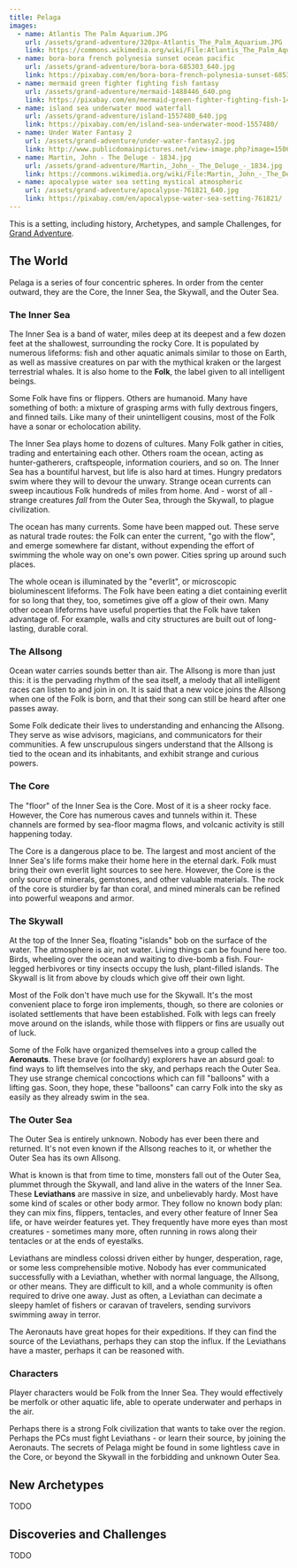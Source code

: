 ```yaml
---
title: Pelaga
images:
  - name: Atlantis The Palm Aquarium.JPG
    url: /assets/grand-adventure/320px-Atlantis_The_Palm_Aquarium.JPG
    link: https://commons.wikimedia.org/wiki/File:Atlantis_The_Palm_Aquarium.JPG
  - name: bora-bora french polynesia sunset ocean pacific
    url: /assets/grand-adventure/bora-bora-685303_640.jpg
    link: https://pixabay.com/en/bora-bora-french-polynesia-sunset-685303/
  - name: mermaid green fighter fighting fish fantasy
    url: /assets/grand-adventure/mermaid-1488446_640.png
    link: https://pixabay.com/en/mermaid-green-fighter-fighting-fish-1488446/
  - name: island sea underwater mood waterfall
    url: /assets/grand-adventure/island-1557480_640.jpg
    link: https://pixabay.com/en/island-sea-underwater-mood-1557480/
  - name: Under Water Fantasy 2
    url: /assets/grand-adventure/under-water-fantasy2.jpg
    link: http://www.publicdomainpictures.net/view-image.php?image=150664&picture=under-water-fantasy-2
  - name: Martin, John - The Deluge - 1834.jpg
    url: /assets/grand-adventure/Martin,_John_-_The_Deluge_-_1834.jpg
    link: https://commons.wikimedia.org/wiki/File:Martin,_John_-_The_Deluge_-_1834.jpg
  - name: apocalypse water sea setting mystical atmospheric 
    url: /assets/grand-adventure/apocalypse-761821_640.jpg
    link: https://pixabay.com/en/apocalypse-water-sea-setting-761821/
---
```


This is a setting, including history, Archetypes, and sample Challenges,
for [Grand Adventure](/grand-adventure.html).

## The World

Pelaga is a series of four concentric spheres.
In order from the center outward,
they are the Core, the Inner Sea, the Skywall, and the Outer Sea.

### The Inner Sea

The Inner Sea is a band of water, miles deep at its deepest
and a few dozen feet at the shallowest, surrounding the rocky Core.
It is populated by numerous lifeforms:
fish and other aquatic animals similar to those on Earth,
as well as massive creatures on par with the mythical kraken
or the largest terrestrial whales.
It is also home to the **Folk**, the label given to all intelligent beings.

Some Folk have fins or flippers.
Others are humanoid.
Many have something of both:
a mixture of grasping arms with fully dextrous fingers, and finned tails.
Like many of their unintelligent cousins,
most of the Folk have a sonar or echolocation ability.

The Inner Sea plays home to dozens of cultures.
Many Folk gather in cities, trading and entertaining each other.
Others roam the ocean, acting as hunter-gatherers, craftspeople,
information couriers, and so on.
The Inner Sea has a bountiful harvest, but life is also hard at times.
Hungry predators swim where they will to devour the unwary.
Strange ocean currents can sweep incautious Folk hundreds of miles from home.
And - worst of all - strange creatures _fall_ from the Outer Sea,
through the Skywall, to plague civilization.

The ocean has many currents.
Some have been mapped out.
These serve as natural trade routes:
the Folk can enter the current, "go with the flow",
and emerge somewhere far distant,
without expending the effort of swimming the whole way on one's own power.
Cities spring up around such places.

The whole ocean is illuminated by the "everlit",
or microscopic bioluminescent lifeforms.
The Folk have been eating a diet containing everlit for so long
that they, too, sometimes give off a glow of their own.
Many other ocean lifeforms have useful properties
that the Folk have taken advantage of.
For example, walls and city structures are built out of long-lasting, durable coral.

### The Allsong

Ocean water carries sounds better than air.
The Allsong is more than just this:
it is the pervading rhythm of the sea itself,
a melody that all intelligent races can listen to and join in on.
It is said that a new voice joins the Allsong when one of the Folk is born,
and that their song can still be heard after one passes away.

Some Folk dedicate their lives to understanding and enhancing the Allsong.
They serve as wise advisors, magicians, and communicators
for their communities.
A few unscrupulous singers understand that the Allsong is tied
to the ocean and its inhabitants, and exhibit strange and curious powers.

### The Core

The "floor" of the Inner Sea is the Core.
Most of it is a sheer rocky face.
However, the Core has numerous caves and tunnels within it.
These channels are formed by sea-floor magma flows,
and volcanic activity is still happening today.

The Core is a dangerous place to be.
The largest and most ancient of the Inner Sea's life forms
make their home here in the eternal dark.
Folk must bring their own everlit light sources to see here.
However, the Core is the only source of minerals, gemstones,
and other valuable materials.
The rock of the core is sturdier by far than coral,
and mined minerals can be refined into powerful weapons and armor.

### The Skywall

At the top of the Inner Sea,
floating "islands" bob on the surface of the water.
The atmosphere is air, not water.
Living things can be found here too.
Birds, wheeling over the ocean and waiting to dive-bomb a fish.
Four-legged herbivores or tiny insects occupy the lush, plant-filled islands.
The Skywall is lit from above by clouds which give off their own light.

Most of the Folk don't have much use for the Skywall.
It's the most convenient place to forge iron implements, though,
so there are colonies or isolated settlements that have been established.
Folk with legs can freely move around on the islands,
while those with flippers or fins are usually out of luck.

Some of the Folk have organized themselves into a group called the **Aeronauts**.
These brave (or foolhardy) explorers have an absurd goal:
to find ways to lift themselves into the sky, and perhaps reach the Outer Sea.
They use strange chemical concoctions which can fill "balloons"
with a lifting gas.
Soon, they hope, these "balloons" can carry Folk into the sky
as easily as they already swim in the sea.

### The Outer Sea

The Outer Sea is entirely unknown.
Nobody has ever been there and returned.
It's not even known if the Allsong reaches to it,
or whether the Outer Sea has its own Allsong.

What is known is that from time to time,
monsters fall out of the Outer Sea, plummet through the Skywall,
and land alive in the waters of the Inner Sea.
These **Leviathans** are massive in size, and unbelievably hardy.
Most have some kind of scales or other body armor.
They follow no known body plan:
they can mix fins, flippers, tentacles, and every other feature of
Inner Sea life, or have weirder features yet.
They frequently have more eyes than most creatures - sometimes many more,
often running in rows along their tentacles or at the ends of eyestalks.

Leviathans are mindless colossi driven either by hunger,
desperation, rage, or some less comprehensible motive.
Nobody has ever communicated successfully with a Leviathan,
whether with normal language, the Allsong, or other means.
They are difficult to kill, and a whole community is often required
to drive one away.
Just as often, a Leviathan can decimate a sleepy hamlet of fishers
or caravan of travelers, sending survivors swimming away in terror.

The Aeronauts have great hopes for their expeditions.
If they can find the source of the Leviathans, perhaps they can stop the influx.
If the Leviathans have a master, perhaps it can be reasoned with.

### Characters

Player characters would be Folk from the Inner Sea.
They would effectively be merfolk or other aquatic life,
able to operate underwater and perhaps in the air.

Perhaps there is a strong Folk civilization that wants to take over the region.
Perhaps the PCs must fight Leviathans - or learn their source,
by joining the Aeronauts.
The secrets of Pelaga might be found in some lightless cave in the Core,
or beyond the Skywall in the forbidding and unknown Outer Sea.

## New Archetypes

TODO

## Discoveries and Challenges

TODO
